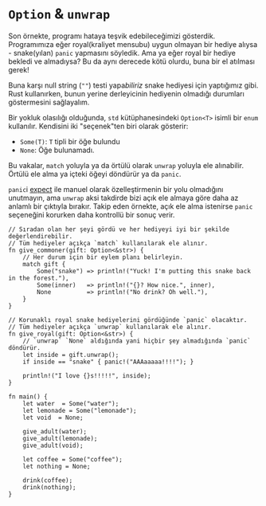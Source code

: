 # `Option` & `unwrap`

Son örnekte, programı hataya teşvik edebileceğimizi gösterdik.
Programımıza eğer royal(kraliyet mensubu) uygun olmayan bir hediye alıysa - snake(yılan) `panic` yapmasını söyledik. Ama ya eğer royal bir hediye bekledi ve almadıysa? Bu da aynı derecede kötü olurdu, buna bir el atılması gerek!

Buna karşı  null string (`""`) testi yapa*biliriz* snake hediyesi için yaptığımız gibi.
Rust kullanırken, bunun yerine derleyicinin hediyenin olmadığı durumları göstermesini sağlayalım.

Bir yokluk olasılığı olduğunda, `std` kütüphanesindeki `Option<T>` isimli bir `enum` kullanılır. Kendisini iki "seçenek"ten biri olarak gösterir:

* `Some(T)`: `T` tipli bir öğe bulundu
* `None`: Öğe bulunamadı.

Bu vakalar, `match` yoluyla ya da örtülü olarak
`unwrap` yoluyla ele alınabilir. Örtülü ele alma ya içteki öğeyi döndürür ya da `panic`.

`panic`i [expect][expect] ile manuel olarak özelleştirmenin bir yolu olmadığını unutmayın,
ama `unwrap` aksi takdirde bizi açık ele almaya göre daha az anlamlı bir çıktıyla bırakır. Takip eden örnekte, açık ele alma istenirse `panic` seçeneğini korurken daha kontrollü bir sonuç verir.

```rust,editable,ignore,mdbook-runnable
// Sıradan olan her şeyi gördü ve her hediyeyi iyi bir şekilde değerlendirebilir.
// Tüm hediyeler açıkça `match` kullanılarak ele alınır.
fn give_commoner(gift: Option<&str>) {
    // Her durum için bir eylem planı belirleyin.
    match gift {
        Some("snake") => println!("Yuck! I'm putting this snake back in the forest."),
        Some(inner)   => println!("{}? How nice.", inner),
        None          => println!("No drink? Oh well."),
    }
}

// Korunaklı royal snake hediyelerini gördüğünde `panic` olacaktır.
// Tüm hediyeler açıkça `unwrap` kullanılarak ele alınır.
fn give_royal(gift: Option<&str>) {
    // `unwrap` `None` aldığında yani hiçbir şey almadığında `panic` döndürür.
    let inside = gift.unwrap();
    if inside == "snake" { panic!("AAAaaaaa!!!!"); }

    println!("I love {}s!!!!!", inside);
}

fn main() {
    let water  = Some("water");
    let lemonade = Some("lemonade");
    let void  = None;

    give_adult(water);
    give_adult(lemonade);
    give_adult(void);

    let coffee = Some("coffee");
    let nothing = None;

    drink(coffee);
    drink(nothing);
}
```

[expect]: https://doc.rust-lang.org/std/option/enum.Option.html#method.expect
